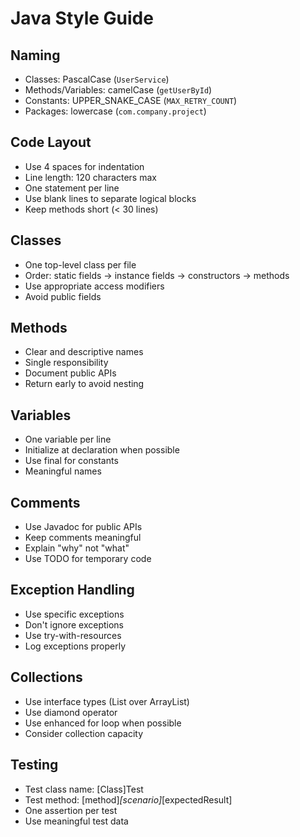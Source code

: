 # Java Style Guide

## Naming
- Classes: PascalCase (`UserService`)
- Methods/Variables: camelCase (`getUserById`)
- Constants: UPPER_SNAKE_CASE (`MAX_RETRY_COUNT`)
- Packages: lowercase (`com.company.project`)

## Code Layout
- Use 4 spaces for indentation
- Line length: 120 characters max
- One statement per line
- Use blank lines to separate logical blocks
- Keep methods short (< 30 lines)

## Classes
- One top-level class per file
- Order: static fields → instance fields → constructors → methods
- Use appropriate access modifiers
- Avoid public fields

## Methods
- Clear and descriptive names
- Single responsibility
- Document public APIs
- Return early to avoid nesting

## Variables
- One variable per line
- Initialize at declaration when possible
- Use final for constants
- Meaningful names

## Comments
- Use Javadoc for public APIs
- Keep comments meaningful
- Explain "why" not "what"
- Use TODO for temporary code

## Exception Handling
- Use specific exceptions
- Don't ignore exceptions
- Use try-with-resources
- Log exceptions properly

## Collections
- Use interface types (List over ArrayList)
- Use diamond operator
- Use enhanced for loop when possible
- Consider collection capacity

## Testing
- Test class name: [Class]Test
- Test method: [method]_[scenario]_[expectedResult]
- One assertion per test
- Use meaningful test data

